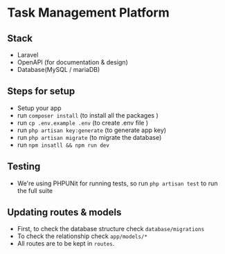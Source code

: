 # Task Management Platform

## Stack
- Laravel
- OpenAPI (for documentation & design)
- Database(MySQL / mariaDB)


## Steps for setup

- Setup your  app
- run `composer install` (to install all the packages )
- run `cp .env.example .env` (to create .env file )
- run `php artisan key:generate` (to generate app key)
- run `php artisan migrate` (to migrate the database)
- run `npm insatll && npm run dev` 


## Testing

- We're using PHPUNit for running tests, so run `php artisan test` to run the full suite

## Updating routes & models

- First, to check the database structure check `database/migrations`
- To check the relationship check `app/models/*`
- All routes are to be kept in `routes`.

